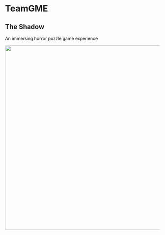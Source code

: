 # TeamGME

## The Shadow
An immersing horror puzzle game experience

<p align="left"><img src="https://i.imgur.com/F9b21DJ.png" width="600" /></p>

